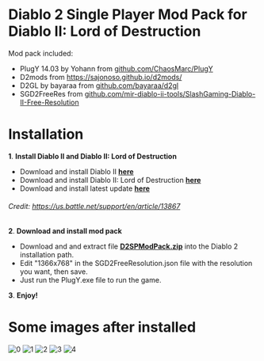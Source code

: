 # Diablo 2 Single Player Mod Pack for Diablo II: Lord of Destruction
Mod pack included:
- PlugY 14.03 by Yohann from [github.com/ChaosMarc/PlugY](github.com/ChaosMarc/PlugY)
- D2mods from https://sajonoso.github.io/d2mods/
- D2GL by bayaraa from [github.com/bayaraa/d2gl](github.com/bayaraa/d2gl)
- SGD2FreeRes from [github.com/mir-diablo-ii-tools/SlashGaming-Diablo-II-Free-Resolution](github.com/mir-diablo-ii-tools/SlashGaming-Diablo-II-Free-Resolution)



# Installation
**1**. **Install Diablo II and Diablo II: Lord of Destruction**
- Download and install Diablo II  [**here**](https://download.battle.net/?platform=windows&product=d2&locale=enUS)
- Download and install Diablo II: Lord of Destruction  [**here**](https://download.battle.net/?platform=windows&product=d2lod&locale=enUS)
- Download and install latest update  [**here**](http://ftp.blizzard.com/pub/diablo2exp/patches/PC/LODPatch_114d.exe)
###### _Credit_: _https://us.battle.net/support/en/article/13867_


**2**. **Download and install mod pack**
- Download and and extract file [**D2SPModPack.zip**](https://github.com/lethinhrider/Diablo-2-Single-Player-Mod-Pack/releases) into the Diablo 2 installation path.
- Edit "1366x768" in the SGD2FreeResolution.json file with the resolution you want, then save.
- Just run the PlugY.exe file to run the game.


**3**. **Enjoy!**



# Some images after installed
![0](https://github.com/lethinhrider/Diablo-2-Single-Player-Mod-Pack/assets/43519453/6d7ea121-188f-4154-bd7a-c255baea558b)
![1](https://github.com/lethinhrider/Diablo-2-Single-Player-Mod-Pack/assets/43519453/1c6cb2b5-7bf8-409e-bda6-14805a7c53d3)
![2](https://github.com/lethinhrider/Diablo-2-Single-Player-Mod-Pack/assets/43519453/8c9ed436-caaf-4480-a70b-8d936c614362)
![3](https://github.com/lethinhrider/Diablo-2-Single-Player-Mod-Pack/assets/43519453/9d08561c-3c29-484c-831f-2e4fc16f5f9e)
![4](https://github.com/lethinhrider/Diablo-2-Single-Player-Mod-Pack/assets/43519453/c6c30d4a-7132-4177-9bb2-af36e36f51db)




